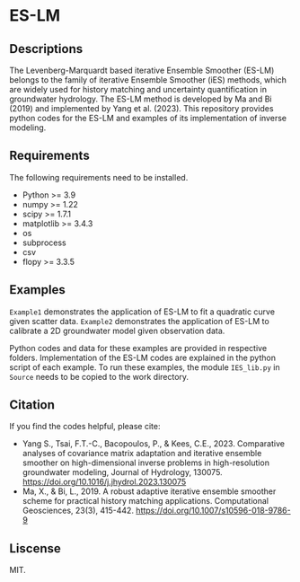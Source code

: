 # ES-LM

## Descriptions
The Levenberg-Marquardt based iterative Ensemble Smoother (ES-LM) belongs to the family of iterative Ensemble Smoother (iES) methods, which are widely used for history matching and uncertainty quantification in groundwater hydrology. The ES-LM method is developed by Ma and Bi (2019) and implemented by Yang et al. (2023). This repository provides python codes for the ES-LM and examples of its implementation of inverse modeling.

## Requirements
The following requirements need to be installed.
* Python >= 3.9
* numpy >= 1.22
* scipy >= 1.7.1
* matplotlib >= 3.4.3
* os
* subprocess
* csv
* flopy >= 3.3.5

## Examples
`Example1` demonstrates the application of ES-LM to fit a quadratic curve given scatter data. `Example2` demonstrates the application of ES-LM to calibrate a 2D groundwater model given observation data. 

Python codes and data for these examples are provided in respective folders. Implementation of the ES-LM codes are explained in the python script of each example. To run these examples, the module `IES_lib.py` in `Source` needs to be copied to the work directory.

## Citation
If you find the codes helpful, please cite:

* Yang S., Tsai, F.T.-C., Bacopoulos, P., & Kees, C.E., 2023. Comparative analyses of covariance matrix adaptation and iterative ensemble smoother on high-dimensional inverse problems in high-resolution groundwater modeling, Journal of Hydrology, 130075. https://doi.org/10.1016/j.jhydrol.2023.130075
* Ma, X., & Bi, L., 2019. A robust adaptive iterative ensemble smoother scheme for practical history matching applications. Computational Geosciences, 23(3), 415-442. https://doi.org/10.1007/s10596-018-9786-9

## Liscense
MIT.
